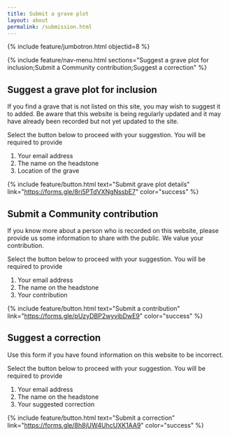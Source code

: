 ```yaml
---
title: Submit a grave plot
layout: about
permalink: /submission.html
---
```


{% include feature/jumbotron.html objectid=8 %}

{% include feature/nav-menu.html sections="Suggest a grave plot for inclusion;Submit a Community contribution;Suggest a correction" %}

## Suggest a grave plot for inclusion
If you find a grave that is not listed on this site, you may wish to suggest it to added.
Be aware that this website is being regularly updated and it may have already been recorded but not yet updated to the site.

Select the button  below to proceed with your suggestion.
You will be required to provide
1. Your email address
2. The name on the headstone
3. Location of the grave


{% include feature/button.html text="Submit grave plot details" link="https://forms.gle/8ri5PTdVXNgNssbE7" color="success" %}

## Submit a Community contribution
If you know more about a person who is recorded on this website, please provide us some information to share with the public.
We value your contribution.

Select the button  below to proceed with your suggestion.
You will be required to provide
1. Your email address
2. The name on the headstone
3. Your contribution


{% include feature/button.html text="Submit a contribution" link="https://forms.gle/pUzyDBP2wyvibDwE9" color="success" %}

## Suggest a correction
Use this form if you have found information on this website to be incorrect.

Select the button  below to proceed with your suggestion.
You will be required to provide
1. Your email address
2. The name on the headstone
3. Your suggested correction


{% include feature/button.html text="Submit a correction" link="https://forms.gle/8h8jUW4UhcUXK1AA9" color="success" %}
